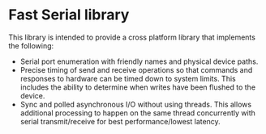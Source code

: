 # Fast Serial library
This library is intended to provide a cross platform library that implements the following:
- Serial port enumeration with friendly names and physical device paths.
- Precise timing of send and receive operations so that commands and responses to hardware can be timed down to system limits. This includes the ability to determine when writes have been flushed to the device.
- Sync and polled asynchronous I/O without using threads. This allows additional processing to happen on the same thread concurrently with serial transmit/receive for best performance/lowest latency.